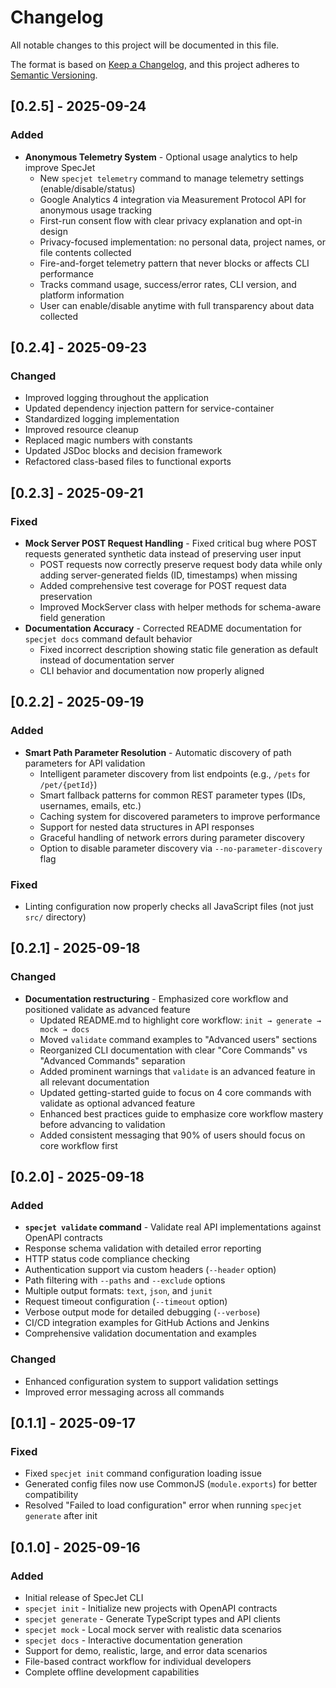 # Changelog

All notable changes to this project will be documented in this file.

The format is based on [Keep a Changelog](https://keepachangelog.com/en/1.0.0/),
and this project adheres to [Semantic Versioning](https://semver.org/spec/v2.0.0.html).

## [0.2.5] - 2025-09-24

### Added
- **Anonymous Telemetry System** - Optional usage analytics to help improve SpecJet
  - New `specjet telemetry` command to manage telemetry settings (enable/disable/status)
  - Google Analytics 4 integration via Measurement Protocol API for anonymous usage tracking
  - First-run consent flow with clear privacy explanation and opt-in design
  - Privacy-focused implementation: no personal data, project names, or file contents collected
  - Fire-and-forget telemetry pattern that never blocks or affects CLI performance
  - Tracks command usage, success/error rates, CLI version, and platform information
  - User can enable/disable anytime with full transparency about data collected

## [0.2.4] - 2025-09-23

### Changed
- Improved logging throughout the application
- Updated dependency injection pattern for service-container
- Standardized logging implementation
- Improved resource cleanup
- Replaced magic numbers with constants
- Updated JSDoc blocks and decision framework
- Refactored class-based files to functional exports

## [0.2.3] - 2025-09-21

### Fixed
- **Mock Server POST Request Handling** - Fixed critical bug where POST requests generated synthetic data instead of preserving user input
  - POST requests now correctly preserve request body data while only adding server-generated fields (ID, timestamps) when missing
  - Added comprehensive test coverage for POST request data preservation
  - Improved MockServer class with helper methods for schema-aware field generation
- **Documentation Accuracy** - Corrected README documentation for `specjet docs` command default behavior
  - Fixed incorrect description showing static file generation as default instead of documentation server
  - CLI behavior and documentation now properly aligned

## [0.2.2] - 2025-09-19

### Added
- **Smart Path Parameter Resolution** - Automatic discovery of path parameters for API validation
  - Intelligent parameter discovery from list endpoints (e.g., `/pets` for `/pet/{petId}`)
  - Smart fallback patterns for common REST parameter types (IDs, usernames, emails, etc.)
  - Caching system for discovered parameters to improve performance
  - Support for nested data structures in API responses
  - Graceful handling of network errors during parameter discovery
  - Option to disable parameter discovery via `--no-parameter-discovery` flag

### Fixed
- Linting configuration now properly checks all JavaScript files (not just `src/` directory)

## [0.2.1] - 2025-09-18

### Changed
- **Documentation restructuring** - Emphasized core workflow and positioned validate as advanced feature
  - Updated README.md to highlight core workflow: `init → generate → mock → docs`
  - Moved `validate` command examples to "Advanced users" sections
  - Reorganized CLI documentation with clear "Core Commands" vs "Advanced Commands" separation
  - Added prominent warnings that `validate` is an advanced feature in all relevant documentation
  - Updated getting-started guide to focus on 4 core commands with validate as optional advanced feature
  - Enhanced best practices guide to emphasize core workflow mastery before advancing to validation
  - Added consistent messaging that 90% of users should focus on core workflow first

## [0.2.0] - 2025-09-18

### Added
- **`specjet validate` command** - Validate real API implementations against OpenAPI contracts
- Response schema validation with detailed error reporting
- HTTP status code compliance checking
- Authentication support via custom headers (`--header` option)
- Path filtering with `--paths` and `--exclude` options
- Multiple output formats: `text`, `json`, and `junit`
- Request timeout configuration (`--timeout` option)
- Verbose output mode for detailed debugging (`--verbose`)
- CI/CD integration examples for GitHub Actions and Jenkins
- Comprehensive validation documentation and examples

### Changed
- Enhanced configuration system to support validation settings
- Improved error messaging across all commands

## [0.1.1] - 2025-09-17

### Fixed
- Fixed `specjet init` command configuration loading issue
- Generated config files now use CommonJS (`module.exports`) for better compatibility
- Resolved "Failed to load configuration" error when running `specjet generate` after init

## [0.1.0] - 2025-09-16

### Added
- Initial release of SpecJet CLI
- `specjet init` - Initialize new projects with OpenAPI contracts
- `specjet generate` - Generate TypeScript types and API clients
- `specjet mock` - Local mock server with realistic data scenarios
- `specjet docs` - Interactive documentation generation
- Support for demo, realistic, large, and error data scenarios
- File-based contract workflow for individual developers
- Complete offline development capabilities